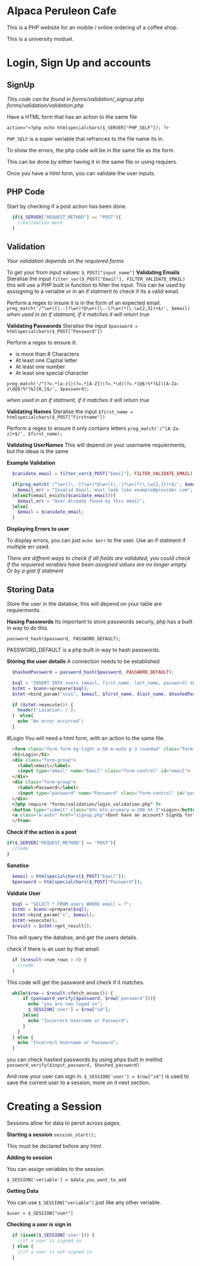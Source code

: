 # Alpaca Peruleon Cafe

This is a PHP website for an mobile / online ordering of a coffee shop. 

This is a university moduel.


# Login, Sign Up and accounts

## SignUp
*This code can be found in forms/validation/_signup.php forms/validation/validation.php*

Have a HTML form that has an action to the same file

`action="<?php echo htmlspecialchars($_SERVER["PHP_SELF"]); ?>`

`PHP_SELF` is a super veriable that refrances to the file name its in.

To show the errors, the php code will be in the same file as the form.

This can be done by either having it in the same file or using requiers.

Once you have a html form, you can validate the user inputs.

## PHP Code

Start by checking if a post action has been done.

```php
  if($_SERVER["REQUEST_METHOD"] == "POST"){
    //Validation Here
  }
```

## Validation
*Your validation depends on the requiered forms*

To get your from input values: `$_POST["input_name"]`
**Validating Emails**
Steralise the input
`filter_var($_POST["Email"], FILTER_VALIDATE_EMAIL)`
this will use a PHP built in function to filter the input. This can be used by asssigning to a veriable or in an if statment to check if its a valid email.

Perform a regex to insure it is in the form of an expected email.
`preg_match('/^\w+([\.-]?\w+)*@\w+([\.-]?\w+)*(\.\w{2,3})+$/', $email)`
*when used in an if statment, if it matches it will return true*

**Validating Passwords**
Steralise the input
`$password = htmlspecialchars($_POST["Password"])`

Perform a regex to ensure it:
- is more than 8 Characters
- At least one Captial letter
- At least one number
- At least one special character

`preg_match('/^(?=.*[a-z])(?=.*[A-Z])(?=.*\d)(?=.*[@$!%*?&])[A-Za-z\d@$!%*?&]{8,}$/', $password);` 

*when used in an if statment, if it matches it will return true*

**Validating Names**
Steralise the input 
`$first_name = htmlspecialchars($_POST["Firstname"])`

Perform a regex to ensure it only contains letters
`preg_match('/^[A-Za-z]+$/', $first_name);`

**Validating UserNames**
This will depend on your username requierments, but the ideaa is the same

**Example Validation**

```php
  $canidate_email = filter_var($_POST["Email"], FILTER_VALIDATE_EMAIL);

  if(preg_match('/^\w+([\.-]?\w+)*@\w+([\.-]?\w+)*(\.\w{2,3})+$/', $email)){
    $email_err = "Invalid Email, must look like example@provider.com";
  }elseif(email_exists($canidate_email)){
    $email_err = "User Already found by this email";
  }else{
    $email = $canidate_email;
  }
```

**Displaying Errors to user**

To display errors, you can just `echo $err` to the user.
Use an if statment if multiple err used.

*There are diffrent ways to check if all fields are validated, you could check if the requiered verables have been assigned values are no longer empty. Or by a giat if statment*

## Storing Data
Store the user in the databse, this will depend on your table are requierments.

**Hasing Passwords**
Its important to store passwords securly, php has a built in way to do this.

`password_hash($password, PASSWORD_DEFAULT);`

PASSWORD_DEFAULT is a php built in way to hash passwords.

**Storing the user details**
A connection needs to be established
```php
  $hashedPassword = password_hash($password, PASSWORD_DEFAULT);

  $sql = "INSERT INTO users (email, first_name, last_name, password) VALUES (?, ?, ?, ?)";
  $stmt = $conn->prepare($sql);
  $stmt->bind_param("ssss", $email, $first_name, $last_name, $hashedPassword);

  if ($stmt->execute()) {
    header('Location: /');
  }  else{
    echo "An error occurred";
  }
```

#Login
You will need a html form, with an action to the same file.

```html
  <form class="form form bg-light w-50 m-auto p-3 rounded" class="form bg-light w-50 m-auto p-3 rounded" id="SignUpForm" method="post" action="<?php echo htmlspecialchars($_SERVER["PHP_SELF"]); ?>"> 
  <h1>Login</h1> 
  <div class="form-group">
    <label>email</label>
    <input type="email" name="Email" class="form-control" id="email">
  </div>
  <div class="form-group">
    <label>Password</label>
    <input type="password" name="Password" class="form-control" id="password">
  </div>
  <?php require "forms/validation/login_validation.php" ?>
  <button type="submit" class="btn btn-primary w-100 mt-3">Login</button>
  <a class="m-auto" href="signup.php">Dont have an account? SignUp for one here</a>
  </from>
```

**Check if the action is a post**

```php
if($_SERVER["REQUEST_METHOD"] == "POST"){
  //code
}
  ```

  **Sanatise**
  ```php
    $email = htmlspecialchars($_POST["Email"]);
    $password = htmlspecialchars($_POST["Password"]);
  ```

  **Valdiate User**

  ```php
    $sql = "SELECT * FROM users WHERE email = ?";
    $stmt = $conn->prepare($sql);
    $stmt->bind_param("s", $email);
    $stmt->execute();
    $result = $stmt->get_result();

  ```

  This will query the databse, and get the users details.

  check if there is an user by that email:
  ```php
    if ($result->num_rows > 0) {
      //code
    }
  ```
  This code will get the password and check if it matches.
  ```php
    while($row = $result->fetch_assoc()) {
        if (password_verify($password, $row['password'])){
          echo "you are now loged in";
          $_SESSION['user'] = $row["id"];
        }else{
          echo "Incorrect Username or Password";
        }
      }
    } else {
      echo "Incorrect Username or Password";
    }
  ```

you can check hashed passwords by using phps built in methid
`password_verify($input_password, $hashed_password)`

And now your user can sign in. `$_SESSION['user'] = $row["id"]` is used to save the current user to a session, more on it next section.

# Creating a Session
Sessions allow for data to persit across pages.

**Starting a session**
`session_start();`

This must be declared before any html

**Adding to session**

You can assign veriables to the session.

`$_SESSION['veriable'] = $data_you_want_to_add`

**Getting Data**

You can use `$_SESSION["veriable"]` just like any other veriable.

`$user = $_SESSION["user"]`

**Checking a user is sign in**

```php
  if (isset($_SESSION['user'])) {
    //if a user is signed in
  } else {
    //if a user is not signed in
  }
```

